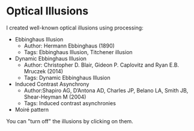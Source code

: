# Optical Illusions

I created well-known optical illusions using processing:

* Ebbinghaus Illusion
    - Author: Hermann Ebbinghaus (1890)
    - Tags: Ebbinghaus Illusion, Titchener illusion
* Dynamic Ebbinghaus Illusion
    - Author: Christopher D. Blair, Gideon P. Caplovitz and Ryan E.B. Mruczek (2014)
    - Tags: Dynamic Ebbinghaus Illusion
* Induced Contrast Asynchrony
    - Author:Shapiro AG, D’Antona AD, Charles JP, Belano LA, Smith JB, Shear-Heyman M (2004)
    - Tags: Induced contrast asynchronies
* Moiré pattern

You can "turn off" the illusions by clicking on them.